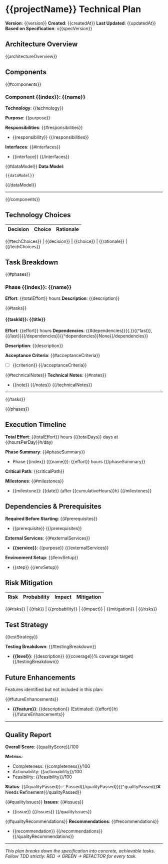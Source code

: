 # {{projectName}} Technical Plan

**Version**: {{version}}
**Created**: {{createdAt}}
**Last Updated**: {{updatedAt}}
**Based on Specification**: v{{specVersion}}

## Architecture Overview

{{architectureOverview}}

## Components

{{#components}}
### Component {{index}}: {{name}}

**Technology**: {{technology}}

**Purpose**: {{purpose}}

**Responsibilities**:
{{#responsibilities}}
- {{responsibility}}
{{/responsibilities}}

**Interfaces**:
{{#interfaces}}
- {{interface}}
{{/interfaces}}

{{#dataModel}}
**Data Model**:
```
{{dataModel}}
```
{{/dataModel}}

---

{{/components}}

## Technology Choices

| Decision | Choice | Rationale |
|----------|--------|-----------|
{{#techChoices}}
| {{decision}} | {{choice}} | {{rationale}} |
{{/techChoices}}

## Task Breakdown

{{#phases}}
### Phase {{index}}: {{name}}

**Effort**: {{totalEffort}} hours
**Description**: {{description}}

{{#tasks}}
#### {{taskId}}: {{title}}

**Effort**: {{effort}} hours
**Dependencies**: {{#dependencies}}{{.}}{{^last}}, {{/last}}{{/dependencies}}{{^dependencies}}None{{/dependencies}}

**Description**: {{description}}

**Acceptance Criteria**:
{{#acceptanceCriteria}}
- [ ] {{criterion}}
{{/acceptanceCriteria}}

{{#technicalNotes}}
**Technical Notes**:
{{#notes}}
- {{note}}
{{/notes}}
{{/technicalNotes}}

---

{{/tasks}}

{{/phases}}

## Execution Timeline

**Total Effort**: {{totalEffort}} hours ({{totalDays}} days at {{hoursPerDay}}h/day)

**Phase Summary**:
{{#phaseSummary}}
- Phase {{index}} ({{name}}): {{effort}} hours
{{/phaseSummary}}

**Critical Path**: {{criticalPath}}

**Milestones**:
{{#milestones}}
- {{milestone}}: {{date}} (after {{cumulativeHours}}h)
{{/milestones}}

## Dependencies & Prerequisites

**Required Before Starting**:
{{#prerequisites}}
- {{prerequisite}}
{{/prerequisites}}

**External Services**:
{{#externalServices}}
- **{{service}}**: {{purpose}}
{{/externalServices}}

**Environment Setup**:
{{#envSetup}}
- {{step}}
{{/envSetup}}

## Risk Mitigation

| Risk | Probability | Impact | Mitigation |
|------|-------------|--------|------------|
{{#risks}}
| {{risk}} | {{probability}} | {{impact}} | {{mitigation}} |
{{/risks}}

## Test Strategy

{{testStrategy}}

**Testing Breakdown**:
{{#testingBreakdown}}
- **{{level}}**: {{description}} ({{coverage}}% coverage target)
{{/testingBreakdown}}

## Future Enhancements

Features identified but not included in this plan:

{{#futureEnhancements}}
- **{{feature}}**: {{description}} (Estimated: {{effort}}h)
{{/futureEnhancements}}

---

## Quality Report

**Overall Score**: {{qualityScore}}/100

**Metrics**:
- Completeness: {{completeness}}/100
- Actionability: {{actionability}}/100
- Feasibility: {{feasibility}}/100

**Status**: {{#qualityPassed}}✅ Passed{{/qualityPassed}}{{^qualityPassed}}❌ Needs Refinement{{/qualityPassed}}

{{#qualityIssues}}
**Issues**:
{{#issues}}
- {{issue}}
{{/issues}}
{{/qualityIssues}}

{{#qualityRecommendations}}
**Recommendations**:
{{#recommendations}}
- {{recommendation}}
{{/recommendations}}
{{/qualityRecommendations}}

---

*This plan breaks down the specification into concrete, achievable tasks. Follow TDD strictly: RED → GREEN → REFACTOR for every task.*
